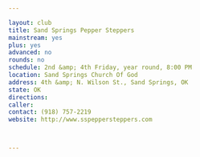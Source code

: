 ```yaml
---

layout: club
title: Sand Springs Pepper Steppers
mainstream: yes
plus: yes
advanced: no
rounds: no
schedule: 2nd &amp; 4th Friday, year round, 8:00 PM
location: Sand Springs Church Of God
address: 4th &amp; N. Wilson St., Sand Springs, OK
state: OK
directions: 
caller: 
contact: (918) 757-2219
website: http://www.sspeppersteppers.com



---
```


